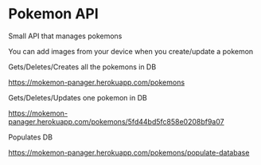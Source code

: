 # Pokemon API
 Small API that manages pokemons

 You can add images from your device when you create/update a pokemon

Gets/Deletes/Creates all the pokemons in DB

 https://mokemon-panager.herokuapp.com/pokemons

 Gets/Deletes/Updates one pokemon in DB
 
 https://mokemon-panager.herokuapp.com/pokemons/5fd44bd5fc858e0208bf9a07

 Populates DB
 
 https://mokemon-panager.herokuapp.com/pokemons/populate-database


